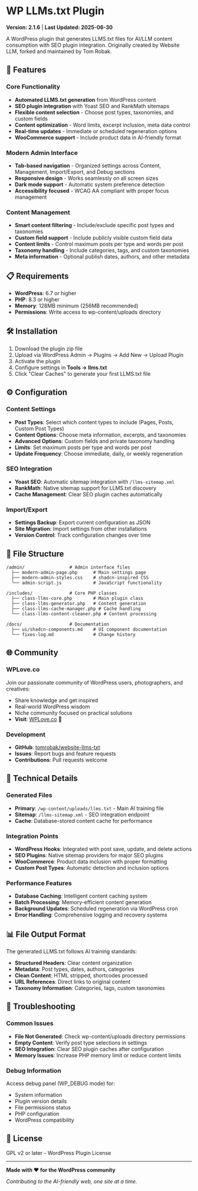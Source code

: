 # WP LLMs.txt Plugin

**Version: 2.1.6** | **Last Updated: 2025-06-30**

A WordPress plugin that generates LLMS.txt files for AI/LLM content consumption with SEO plugin integration. Originally created by Website LLM, forked and maintained by Tom Robak.

## 🚀 Features

### Core Functionality
- **Automated LLMS.txt generation** from WordPress content
- **SEO plugin integration** with Yoast SEO and RankMath sitemaps
- **Flexible content selection** - Choose post types, taxonomies, and custom fields
- **Content optimization** - Word limits, excerpt inclusion, meta data control
- **Real-time updates** - Immediate or scheduled regeneration options
- **WooCommerce support** - Include product data in AI-friendly format

### Modern Admin Interface
- **Tab-based navigation** - Organized settings across Content, Management, Import/Export, and Debug sections
- **Responsive design** - Works seamlessly on all screen sizes
- **Dark mode support** - Automatic system preference detection
- **Accessibility focused** - WCAG AA compliant with proper focus management

### Content Management
- **Smart content filtering** - Include/exclude specific post types and taxonomies
- **Custom field support** - Include publicly visible custom field data
- **Content limits** - Control maximum posts per type and words per post
- **Taxonomy handling** - Include categories, tags, and custom taxonomies
- **Meta information** - Optional publish dates, authors, and other metadata

## 📋 Requirements

- **WordPress**: 6.7 or higher
- **PHP**: 8.3 or higher
- **Memory**: 128MB minimum (256MB recommended)
- **Permissions**: Write access to wp-content/uploads directory

## 🛠️ Installation

1. Download the plugin zip file
2. Upload via WordPress Admin → Plugins → Add New → Upload Plugin
3. Activate the plugin
4. Configure settings in **Tools → llms.txt**
5. Click "Clear Caches" to generate your first LLMS.txt file

## ⚙️ Configuration

### Content Settings
- **Post Types**: Select which content types to include (Pages, Posts, Custom Post Types)
- **Content Options**: Choose meta information, excerpts, and taxonomies
- **Advanced Options**: Custom fields and private taxonomy handling
- **Limits**: Set maximum posts per type and words per post
- **Update Frequency**: Choose immediate, daily, or weekly regeneration

### SEO Integration
- **Yoast SEO**: Automatic sitemap integration with `/llms-sitemap.xml`
- **RankMath**: Native sitemap support for LLMS.txt discovery
- **Cache Management**: Clear SEO plugin caches automatically

### Import/Export
- **Settings Backup**: Export current configuration as JSON
- **Site Migration**: Import settings from other installations
- **Version Control**: Track configuration changes over time

## 📁 File Structure

```
/admin/                 # Admin interface files
  ├── modern-admin-page.php      # Main settings page
  ├── modern-admin-styles.css    # shadcn-inspired CSS
  └── admin-script.js            # JavaScript functionality

/includes/              # Core PHP classes
  ├── class-llms-core.php        # Main plugin class
  ├── class-llms-generator.php   # Content generation
  ├── class-llms-cache-manager.php # Cache handling
  └── class-llms-content-cleaner.php # Content processing

/docs/                  # Documentation
  ├── ui/shadcn-components.md    # UI component documentation
  └── fixes-log.md               # Change history
```

## 🌐 Community

### WPLove.co
Join our passionate community of WordPress users, photographers, and creatives:
- Share knowledge and get inspired
- Real-world WordPress wisdom
- Niche community focused on practical solutions
- **Visit**: [WPLove.co](https://wplove.co) 📸

### Development
- **GitHub**: [tomrobak/website-llms-txt](https://github.com/tomrobak/website-llms-txt)
- **Issues**: Report bugs and feature requests
- **Contributions**: Pull requests welcome

## 🔧 Technical Details

### Generated Files
- **Primary**: `/wp-content/uploads/llms.txt` - Main AI training file
- **Sitemap**: `/llms-sitemap.xml` - SEO integration endpoint
- **Cache**: Database-stored content cache for performance

### Integration Points
- **WordPress Hooks**: Integrated with post save, update, and delete actions
- **SEO Plugins**: Native sitemap providers for major SEO plugins
- **WooCommerce**: Product data inclusion with proper formatting
- **Custom Post Types**: Automatic detection and inclusion options

### Performance Features
- **Database Caching**: Intelligent content caching system
- **Batch Processing**: Memory-efficient content generation
- **Background Updates**: Scheduled regeneration via WordPress cron
- **Error Handling**: Comprehensive logging and recovery systems

## 📊 File Output Format

The generated LLMS.txt follows AI training standards:
- **Structured Headers**: Clear content organization
- **Metadata**: Post types, dates, authors, categories
- **Clean Content**: HTML stripped, shortcodes processed
- **URL References**: Direct links to original content
- **Taxonomy Information**: Categories, tags, custom taxonomies

## 🐛 Troubleshooting

### Common Issues
- **File Not Generated**: Check wp-content/uploads directory permissions
- **Empty Content**: Verify post type selections in settings
- **SEO Integration**: Clear SEO plugin caches after configuration
- **Memory Issues**: Increase PHP memory limit or reduce content limits

### Debug Information
Access debug panel (WP_DEBUG mode) for:
- System information
- Plugin version details
- File permissions status
- PHP configuration
- WordPress compatibility

## 📄 License

GPL v2 or later - WordPress Plugin License

---

**Made with ❤️ for the WordPress community**

*Contributing to the AI-friendly web, one site at a time.*